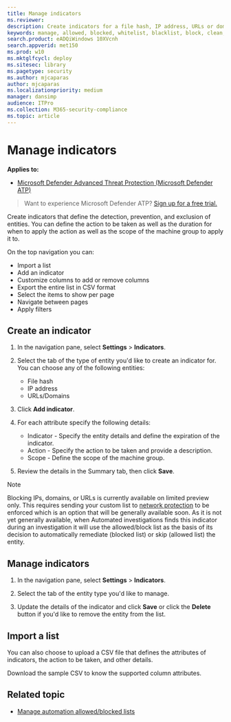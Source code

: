 ```yaml
---
title: Manage indicators 
ms.reviewer: 
description: Create indicators for a file hash, IP address, URLs or domains that define the detection, prevention, and exclusion of entities.
keywords: manage, allowed, blocked, whitelist, blacklist, block, clean, malicious, file hash, ip address, urls, domain
search.product: eADQiWindows 10XVcnh
search.appverid: met150
ms.prod: w10
ms.mktglfcycl: deploy
ms.sitesec: library
ms.pagetype: security
ms.author: mjcaparas
author: mjcaparas
ms.localizationpriority: medium
manager: dansimp
audience: ITPro
ms.collection: M365-security-compliance 
ms.topic: article
---
```


# Manage indicators 

**Applies to:**
- [Microsoft Defender Advanced Threat Protection (Microsoft Defender ATP)](https://go.microsoft.com/fwlink/p/?linkid=2069559)

>Want to experience Microsoft Defender ATP? [Sign up for a free trial.](https://www.microsoft.com/en-us/WindowsForBusiness/windows-atp?ocid=docs-wdatp-automationexclusionlist-abovefoldlink)

Create indicators that define the detection, prevention, and exclusion of entities. You can define the action to be taken as well as the duration for when to apply the action as well as the scope of the machine group to apply it to.

On the top navigation you can:

- Import a list
- Add an indicator
- Customize columns to add or remove columns
- Export the entire list in CSV format
- Select the items to show per page
- Navigate between pages
- Apply filters

## Create an indicator

1. In the navigation pane, select **Settings** > **Indicators**.  

2. Select the tab of the type of entity you'd like to create an indicator for. You can choose any of the following entities:
   - File hash
   - IP address
   - URLs/Domains
  
3. Click **Add indicator**.

4. For each attribute specify the following details:
   - Indicator - Specify the entity details and define the expiration of the indicator.
   - Action - Specify the action to be taken and provide a description.
   - Scope - Define the scope of the machine group.

5. Review the details in the Summary tab, then click **Save**.


>[!NOTE]
>Blocking IPs, domains, or URLs is currently available on limited preview only.
>This requires sending your custom list to [network protection](https://docs.microsoft.com/windows/security/threat-protection/windows-defender-exploit-guard/enable-network-protection) to be enforced which is an option that will be generally available soon.
>As it is not yet generally available, when Automated investigations finds this indicator during an investigation it will use the allowed/block list as the basis of its decision to automatically remediate (blocked list) or skip (allowed list) the entity.

## Manage indicators

1. In the navigation pane, select **Settings** > **Indicators**.

2. Select the tab of the entity type you'd like to manage.  

3. Update the details of the indicator and click **Save** or click the **Delete** button if you'd like to remove the entity from the list.

## Import a list

You can also choose to upload a CSV file that defines the attributes of indicators, the action to be taken, and other details.

Download the sample CSV to know the supported column attributes.

## Related topic

- [Manage automation allowed/blocked lists](manage-automation-allowed-blocked-list.md)
